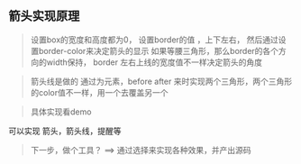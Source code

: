 ## 箭头实现原理

> 设置box的宽度和高度都为0， 设置border的值 ，上下左右，
  然后通过设置border-color来决定箭头的显示
  如果等腰三角形，那么border的各个方向的width保持，
  border 左右上线的宽度值不一样决定箭头的角度

> 箭头线是做的
    通过为元素，before after 来时实现两个三角形，两个三角形的color值不一样，用一个去覆盖另一个
    
> 具体实现看demo

可以实现 箭头，箭头线，提醒等

> 下一步，做个工具？ ==>  通过选择来实现各种效果，并产出源码